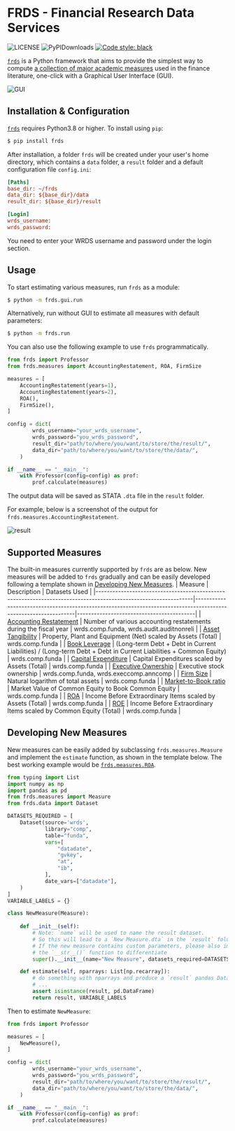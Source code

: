 # FRDS - Financial Research Data Services

![LICENSE](https://img.shields.io/github/license/mgao6767/frds?color=blue) ![PyPIDownloads](https://img.shields.io/pypi/dm/frds) [![Code style: black](https://img.shields.io/badge/code%20style-black-000000.svg)](https://github.com/psf/black)

[`frds`](https://github.com/mgao6767/frds/) is a Python framework that aims to provide the simplest way to compute [a collection of major academic measures](#supported-measures) used in the finance literature, one-click with a Graphical User Interface (GUI).

![GUI](https://github.com/mgao6767/frds/raw/master/images/frds_demo.gif)

## Installation & Configuration

[`frds`](https://github.com/mgao6767/frds/) requires Python3.8 or higher. To install using `pip`:

```bash
$ pip install frds
```
After installation, a folder `frds` will be created under your user's home directory, which contains a `data` folder, a `result` folder and a default configuration file `config.ini`:

```ini
[Paths]
base_dir: ~/frds
data_dir: ${base_dir}/data
result_dir: ${base_dir}/result

[Login]
wrds_username: 
wrds_password: 
```

You need to enter your WRDS username and password under the login section.

## Usage

To start estimating various measures, run `frds` as a module:

```bash
$ python -m frds.gui.run
```

Alternatively, run without GUI to estimate all measures with default parameters:

```bash
$ python -m frds.run
```

You can also use the following example to use `frds` programmatically.

```python
from frds import Professor
from frds.measures import AccountingRestatement, ROA, FirmSize

measures = [
    AccountingRestatement(years=1),
    AccountingRestatement(years=2),
    ROA(),
    FirmSize(),
]

config = dict(
        wrds_username="your_wrds_username",
        wrds_password="you_wrds_password",
        result_dir="path/to/where/you/want/to/store/the/result/",
        data_dir="path/to/where/you/want/to/store/the/data/",
    )

if __name__ == "__main__":
    with Professor(config=config) as prof:
        prof.calculate(measures)
```

The output data will be saved as STATA `.dta` file in the `result` folder.

For example, below is a screenshot of the output for `frds.measures.AccountingRestatement`.

![result](https://github.com/mgao6767/frds/raw/master/images/result-restatements.png)

## Supported Measures

The built-in measures currently supported by `frds` are as below. New measures will be added to `frds` gradually and can be easily developed following a template shown in [Developing New Measures](#developing-new-measures).
| Measure                                                                                                        | Description                                                                                                     | Datasets Used                            |
|----------------------------------------------------------------------------------------------------------------|-----------------------------------------------------------------------------------------------------------------|------------------------------------------|
| [Accounting Restatement](https://github.com/mgao6767/frds/blob/master/frds/measures/accounting_restatement.py) | Number of various accounting restatements during the fiscal year                                                | wrds.comp.funda, wrds.audit.auditnonreli |
| [Asset Tangibility](https://github.com/mgao6767/frds/blob/master/frds/measures/asset_tangibility.py)           | Property, Plant and Equipment (Net) scaled by Assets (Total)                                                    | wrds.comp.funda                          |
| [Book Leverage](https://github.com/mgao6767/frds/blob/master/frds/measures/book_leverage.py)                   | (Long-term Debt + Debt in Current Liabilities) / (Long-term Debt + Debt in Current Liabilities + Common Equity) | wrds.comp.funda                          |
| [Capital Expenditure](https://github.com/mgao6767/frds/blob/master/frds/measures/capital_expenditure.py)       | Capital Expenditures scaled by Assets (Total)                                                                   | wrds.comp.funda                          |
| [Executive Ownership](https://github.com/mgao6767/frds/blob/master/frds/measures/executive_ownership.py)       | Executive stock ownership                                                                                       | wrds.comp.funda, wrds.execcomp.anncomp   |
| [Firm Size](https://github.com/mgao6767/frds/blob/master/frds/measures/firm_size.py)                           | Natural logarithm of total assets                                                                               | wrds.comp.funda                          |
| [Market-to-Book ratio](https://github.com/mgao6767/frds/blob/master/frds/measures/market_to_book.py)           | Market Value of Common Equity to Book Common Equity                                                             | wrds.comp.funda                          |
| [ROA](https://github.com/mgao6767/frds/blob/master/frds/measures/roa.py)                                       | Income Before Extraordinary Items scaled by Assets (Total)                                                      | wrds.comp.funda                          |
| [ROE](https://github.com/mgao6767/frds/blob/master/frds/measures/roe.py)                                       | Income Before Extraordinary Items scaled by Common Equity (Total)                                               | wrds.comp.funda                          |


## Developing New Measures

New measures can be easily added by subclassing `frds.measures.Measure` and 
implement the `estimate` function, as shown in the template below. The best working example would be [`frds.measures.ROA`](https://github.com/mgao6767/frds/blob/master/frds/measures/roa.py).

```python
from typing import List
import numpy as np
import pandas as pd
from frds.measures import Measure
from frds.data import Dataset

DATASETS_REQUIRED = [
    Dataset(source='wrds',
            library="comp",
            table="funda",
            vars=[
                "datadate",
                "gvkey",
                "at",
                "ib",
            ],
            date_vars=["datadate"],
    )
]
VARIABLE_LABELS = {}

class NewMeasure(Measure):
    
    def __init__(self):
        # Note: `name` will be used to name the result dataset. 
        # So this will lead to a `New Measure.dta` in the `result` folder.
        # If the new measure contains custom parameters, please also implement
        # the `__str__()` function to differentiate
        super().__init__(name="New Measure", datasets_required=DATASETS_REQUIRED)

    def estimate(self, nparrays: List[np.recarray]):
        # do something with nparrays and produce a `result` pandas DataFrame
        # ...
        assert isinstance(result, pd.DataFrame)
        return result, VARIABLE_LABELS
```

Then to estimate `NewMeasure`:

```python
from frds import Professor

measures = [
    NewMeasure(),
]

config = dict(
        wrds_username="your_wrds_username",
        wrds_password="you_wrds_password",
        result_dir="path/to/where/you/want/to/store/the/result/",
        data_dir="path/to/where/you/want/to/store/the/data/",
    )

if __name__ == "__main__":
    with Professor(config=config) as prof:
        prof.calculate(measures)
```
